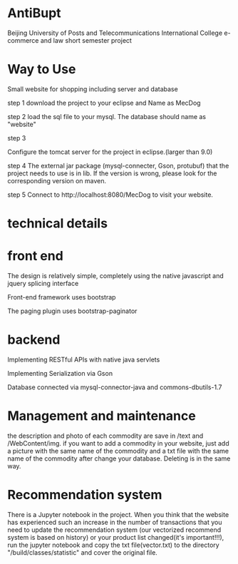 # AntiBupt
Beijing University of Posts and Telecommunications International College e-commerce and law short semester project

# Way to Use
Small website for shopping including server and database

step 1
download the project to your eclipse and Name as MecDog

step 2
load the sql file to your mysql. The database should name as "website"

step 3

Configure the tomcat server for the project in eclipse.(larger than 9.0)

step 4
The external jar package (mysql-connecter, Gson, protubuf) that the project needs to use is in lib. If the version is wrong, please look for the corresponding version on maven.

step 5
Connect to http://localhost:8080/MecDog to visit your website.

# technical details
# front end
The design is relatively simple, completely using the native javascript and jquery splicing interface

Front-end framework uses bootstrap

The paging plugin uses bootstrap-paginator

# backend
Implementing RESTful APIs with native java servlets

Implementing Serialization via Gson

Database connected via  mysql-connector-java and commons-dbutils-1.7

# Management and maintenance
the description and photo of each commodity are save in /text and /WebContent/img.
if you want to add a commodity in your website, just add a picture with the same name of the commodity and a txt file with the same name of the commodity after change your database.
Deleting is in the same way.
# Recommendation system
There is a Jupyter notebook in the project. When you think that the website has experienced such an increase in the number of transactions that you need to update the recommendation system (our vectorized recommend system is based on history) or your product list changed(it's important!!!), run the jupyter notebook and copy the txt file(vector.txt) to the directory "/build/classes/statistic" and cover the original file.